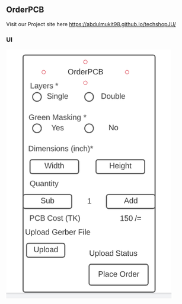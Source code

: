 ## OrderPCB

Visit our Project site here https://abdulmukit98.github.io/techshopJU/


### UI 
![ui](https://github.com/abdulmukit98/techshopJU/blob/main/images/ui/pcbUI.PNG)
